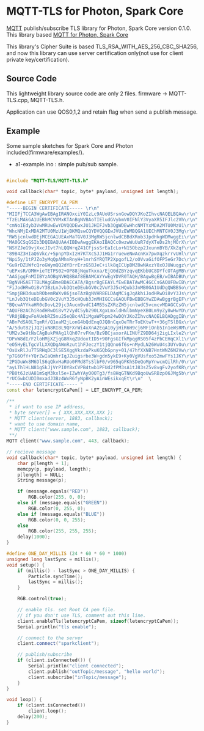 # MQTT-TLS for Photon, Spark Core
<a href="http://mqtt.org/" target=_blank>MQTT</a> publish/subscribe TLS library for Photon, Spark Core version 0.1.0. This library based <a href="https://github.com/hirotakaster/MQTT">MQTT for Photon, Spark Core</a>

This library's Cipher Suite is based TLS_RSA_WITH_AES_256_CBC_SHA256, and now this library can use server certification only(not use for client private key/certification).

## Source Code
This lightweight library source code are only 2 files. firmware -> MQTT-TLS.cpp, MQTT-TLS.h.

Application can use QOS0,1,2 and retain flag when send a publish message.

## Example
Some sample sketches for Spark Core and Photon included(firmware/examples/).
 - a1-example.ino	: simple pub/sub sample. 
 
```C++

#include "MQTT-TLS/MQTT-TLS.h"

void callback(char* topic, byte* payload, unsigned int length);

#define LET_ENCRYPT_CA_PEM                                              \
"-----BEGIN CERTIFICATE----- \r\n"                                      \
"MIIFjTCCA3WgAwIBAgIRANOxciY0IzLc9AUoUSrsnGowDQYJKoZIhvcNAQELBQAw\r\n"  \
"TzELMAkGA1UEBhMCVVMxKTAnBgNVBAoTIEludGVybmV0IFNlY3VyaXR5IFJlc2Vh\r\n"  \
"cmNoIEdyb3VwMRUwEwYDVQQDEwxJU1JHIFJvb3QgWDEwHhcNMTYxMDA2MTU0MzU1\r\n"  \
"WhcNMjExMDA2MTU0MzU1WjBKMQswCQYDVQQGEwJVUzEWMBQGA1UEChMNTGV0J3Mg\r\n"  \
"RW5jcnlwdDEjMCEGA1UEAxMaTGV0J3MgRW5jcnlwdCBBdXRob3JpdHkgWDMwggEi\r\n"  \
"MA0GCSqGSIb3DQEBAQUAA4IBDwAwggEKAoIBAQCc0wzwWuUuR7dyXTeDs2hjMOrX\r\n"  \
"NSYZJeG9vjXxcJIvt7hLQQWrqZ41CFjssSrEaIcLo+N15Obzp2JxunmBYB/XkZqf\r\n"  \
"89B4Z3HIaQ6Vkc/+5pnpYDxIzH7KTXcSJJ1HG1rrueweNwAcnKx7pwXqzkrrvUHl\r\n"  \
"Npi5y/1tPJZo3yMqQpAMhnRnyH+lmrhSYRQTP2XpgofL2/oOVvaGifOFP5eGr7Dc\r\n"  \
"Gu9rDZUWfcQroGWymQQ2dYBrrErzG5BJeC+ilk8qICUpBMZ0wNAxzY8xOJUWuqgz\r\n"  \
"uEPxsR/DMH+ieTETPS02+OP88jNquTkxxa/EjQ0dZBYzqvqEKbbUC8DYfcOTAgMB\r\n"  \
"AAGjggFnMIIBYzAOBgNVHQ8BAf8EBAMCAYYwEgYDVR0TAQH/BAgwBgEB/wIBADBU\r\n"  \
"BgNVHSAETTBLMAgGBmeBDAECATA/BgsrBgEEAYLfEwEBATAwMC4GCCsGAQUFBwIB\r\n"  \
"FiJodHRwOi8vY3BzLnJvb3QteDEubGV0c2VuY3J5cHQub3JnMB0GA1UdDgQWBBSo\r\n"  \
"SmpjBH3duubRObemRWXv86jsoTAzBgNVHR8ELDAqMCigJqAkhiJodHRwOi8vY3Js\r\n"  \
"LnJvb3QteDEubGV0c2VuY3J5cHQub3JnMHIGCCsGAQUFBwEBBGYwZDAwBggrBgEF\r\n"  \
"BQcwAYYkaHR0cDovL29jc3Aucm9vdC14MS5sZXRzZW5jcnlwdC5vcmcvMDAGCCsG\r\n"  \
"AQUFBzAChiRodHRwOi8vY2VydC5yb290LXgxLmxldHNlbmNyeXB0Lm9yZy8wHwYD\r\n"  \
"VR0jBBgwFoAUebRZ5nu25eQBc4AIiMgaWPbpm24wDQYJKoZIhvcNAQELBQADggIB\r\n"  \
"ABnPdSA0LTqmRf/Q1eaM2jLonG4bQdEnqOJQ8nCqxOeTRrToEKtwT++36gTSlBGx\r\n"  \
"A/5dut82jJQ2jxN8RI8L9QFXrWi4xXnA2EqA10yjHiR6H9cj6MFiOnb5In1eWsRM\r\n"  \
"UM2v3e9tNsCAgBukPHAg1lQh07rvFKm/Bz9BCjaxorALINUfZ9DD64j2igLIxle2\r\n"  \
"DPxW8dI/F2loHMjXZjqG8RkqZUdoxtID5+90FgsGIfkMpqgRS05f4zPbCEHqCXl1\r\n"  \
"eO5HyELTgcVlLXXQDgAWnRzut1hFJeczY1tjQQno6f6s+nMydLN26WuU4s3UYvOu\r\n"  \
"OsUxRlJu7TSRHqDC3lSE5XggVkzdaPkuKGQbGpny+01/47hfXXNB7HntWNZ6N2Vw\r\n"  \
"p7G6OfY+YQrZwIaQmhrIqJZuigsrbe3W+gdn5ykE9+Ky0VgVUsfxo52mwFYs1JKY\r\n"  \
"2PGDuWx8M6DlS6qQkvHaRUo0FMd8TsSlbF0/v965qGFKhSDeQoMpYnwcmQilRh/0\r\n"  \
"ayLThlHLN81gSkJjVrPI0Y8xCVPB4twb1PFUd2fPM3sA1tJ83sZ5v8vgFv2yofKR\r\n"  \
"PB0t6JzUA81mSqM3kxl5e+IZwhYAyO0OTg3/fs8HqGTNKd9BqoUwSRBzp06JMg5b\r\n"  \
"rUCGwbCUDI0mxadJ3Bz4WxR6fyNpBK2yAinWEsikxqEt\r\n"  \
"-----END CERTIFICATE----- "
const char letencryptCaPem[] = LET_ENCRYPT_CA_PEM;

/**
 * if want to use IP address,
 * byte server[] = { XXX,XXX,XXX,XXX };
 * MQTT client(server, 1883, callback);
 * want to use domain name,
 * MQTT client("www.sample.com", 1883, callback);
 **/
MQTT client("www.sample.com", 443, callback);

// recieve message
void callback(char* topic, byte* payload, unsigned int length) {
    char p[length + 1];
    memcpy(p, payload, length);
    p[length] = NULL;
    String message(p);

    if (message.equals("RED"))
        RGB.color(255, 0, 0);
    else if (message.equals("GREEN"))
        RGB.color(0, 255, 0);
    else if (message.equals("BLUE"))
        RGB.color(0, 0, 255);
    else
        RGB.color(255, 255, 255);
    delay(1000);
}

#define ONE_DAY_MILLIS (24 * 60 * 60 * 1000)
unsigned long lastSync = millis();
void setup() {
    if (millis() - lastSync > ONE_DAY_MILLIS) {
        Particle.syncTime();
        lastSync = millis();
    }

    RGB.control(true);

    // enable tls. set Root CA pem file. 
    // if you don't use TLS, comment out this line.
    client.enableTls(letencryptCaPem, sizeof(letencryptCaPem));
    Serial.println("tls enable");

    // connect to the server
    client.connect("sparkclient");

    // publish/subscribe
    if (client.isConnected()) {
        Serial.println("client connected");
        client.publish("outTopic/message", "hello world");
        client.subscribe("inTopic/message");
    }
}

void loop() {
    if (client.isConnected())
        client.loop();
    delay(200);
}
```
